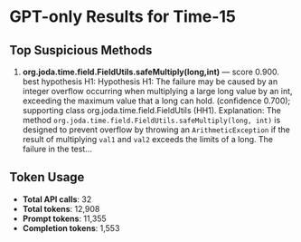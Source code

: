 # GPT-only Results for Time-15

## Top Suspicious Methods

1. **org.joda.time.field.FieldUtils.safeMultiply(long,int)** — score 0.900. best hypothesis H1: Hypothesis H1: The failure may be caused by an integer overflow occurring when multiplying a large long value by an int, exceeding the maximum value that a long can hold. (confidence 0.700); supporting class org.joda.time.field.FieldUtils (HH1).
    Explanation: The method `org.joda.time.field.FieldUtils.safeMultiply(long, int)` is designed to prevent overflow by throwing an `ArithmeticException` if the result of multiplying `val1` and `val2` exceeds the limits of a long. The failure in the test...


## Token Usage

- **Total API calls**: 32
- **Total tokens**: 12,908
- **Prompt tokens**: 11,355
- **Completion tokens**: 1,553
